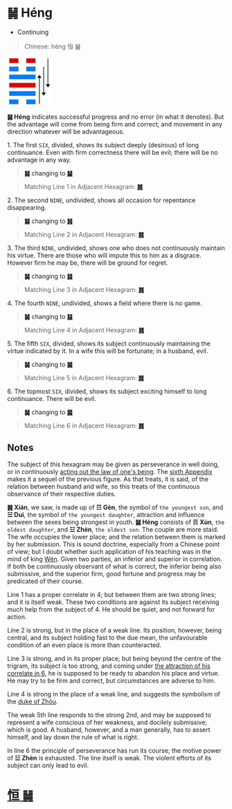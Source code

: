# ䷟ Héng

* Continuing

> Chinese: héng 恒 ䷟

<a id="p-125"/>

<img src="shapes/32.10.jpg" width="101" alt="恒">

**䷟ Héng** indicates successful progress and no error (in what it denotes). But the advantage will come from being firm and correct; and movement in any direction whatever will be advantageous.

1.<a id="32.1"/> The first `SIX`, divided, shows its subject deeply (desirous) of long continuance. Even with firm correctness there will be evil; there will be no advantage in any way.

> **䷟** changing to [**䷡**](e5a4a7e5a3aedazhuang.md)

> Matching Line 1 in Adjacent Hexagram: [**䷞**](e592b8xian.md#31.1)

<a id="p-126"/>

2.<a id="32.2"/> The second `NINE`, undivided, shows all occasion for repentance disappearing.

> **䷟** changing to [**䷽**](e5b08fe8bf87xiaoguo.md)

> Matching Line 2 in Adjacent Hexagram: [**䷞**](e592b8xian.md#31.2)

3.<a id="32.3"/> The third `NINE`, undivided, shows one who does not continuously maintain his virtue. There are those who will impute this to him as a disgrace. However firm he may be, there will be ground for regret.

> **䷟** changing to [**䷧**](e8a7a3xie.md)

> Matching Line 3 in Adjacent Hexagram: [**䷞**](e592b8xian.md#31.3)

4.<a id="32.4"/> The fourth `NINE`, undivided, shows a field where there is no game.

> **䷟** changing to [**䷭**](e58d87sheng.md)

> Matching Line 4 in Adjacent Hexagram: [**䷞**](e592b8xian.md#31.4)

5.<a id="32.5"/> The fifth `SIX`, divided, shows its subject continuously maintaining the virtue indicated by it. In a wife this will be fortunate; in a husband, evil.

> **䷟** changing to [**䷛**](e5a4a7e8bf87daguo.md)

> Matching Line 5 in Adjacent Hexagram: [**䷞**](e592b8xian.md#31.5)

6.<a id="32.6"/> The topmost `SIX`, divided, shows its subject exciting himself to long continuance. There will be evil.

> **䷟** changing to [**䷱**](e9bc8eding.md)

> Matching Line 6 in Adjacent Hexagram: [**䷞**](e592b8xian.md#31.6)

## Notes

The subject of this hexagram may be given as perseverance in well doing, or in continuously [acting out the law of one's being](e981afdun.md#p-127). The [sixth Appendix](appendix06s1.md) makes it a sequel of the previous figure. As that treats, it is said, of the relation between husband and wife, so this treats of the continuous observance of their respective duties.

**䷞ Xián**, we saw, is made up of **☶ Gèn**, the symbol of `the youngest son`, and **☱ Duì**, the symbol of `the youngest daughter`, attraction and influence between the sexes being strongest in youth. **䷟ Héng** consists of **☴ Xùn**, `the oldest daughter`, and **☳ Zhèn**, `the oldest son`. The couple are more staid. The wife occupies the lower place; and the relation between them is marked by her submission. This is sound doctrine, especially from a Chinese point of view; but I doubt whether such application of his teaching was in the mind of king [Wén](https://en.wikipedia.org/wiki/King_Wen_of_Zhou). Given two parties, an inferior and superior in correlation. If both be continuously observant of what is correct, the inferior being also submissive, and the superior firm, good fortune and progress may be predicated of their course.

Line 1 has a proper correlate in 4; but between them are two strong lines; and it is itself weak. These two conditions are against its subject receiving much help from the subject of 4. He should be quiet, and not forward for action.

Line 2 is strong, but in the place of a weak line. Its position, however, being central, and its subject holding fast to the due mean, the unfavourable condition of an even place is more than counteracted.

Line 3 is strong, and in its proper place; but being beyond the centre of the trigram, its subject is too strong, and coming under [the attraction of his correlate in 6](e981afdun.md#p-128), he is supposed to be ready to abandon his place and virtue. He may try to be firm and correct, but circumstances are adverse to him.

Line 4 is strong in the place of a weak line, and suggests the symbolism of the [duke of Zhōu](https://en.wikipedia.org/wiki/Duke_of_Zhou).

The weak 5th line responds to the strong 2nd, and may be supposed to represent a wife conscious of her weakness, and docilely submissive; which is good. A husband, however, and a man generally, has to assert himself, and lay down the rule of what is right.

In line 6 the principle of perseverance has run its course; the motive power of **☳ Zhèn** is exhausted. The line itself is weak. The violent efforts of its subject can only lead to evil.

# [恒 ䷟](e68192heng_cn.md)
